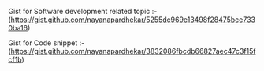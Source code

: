 Gist for Software development related topic :- (https://gist.github.com/nayanapardhekar/5255dc969e13498f28475bce7330ba16)

Gist for Code snippet :- (https://gist.github.com/nayanapardhekar/3832086fbcdb66827aec47c3f15fcf1b)
